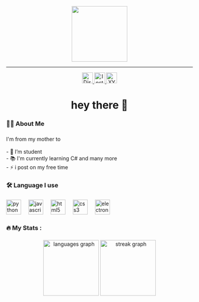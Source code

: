 <div align="center">
  <a href="https://xycorpo.com" target="_blank">
    <img height="150" src="https://i.ibb.co/7jHpfk9/Nouveau-projet.png"  />
  </a>
</div>

***

<div align="center">
  <a href="https://discord.gg/g57Z6xgQsh" target="_blank">
    <img src="https://img.shields.io/static/v1?message=Discord&logo=discord&label=&color=7289DA&logoColor=white&labelColor=&style=for-the-badge" height="29" alt="Discord logo" />
  </a>
  <a href="https://instagram.com/xertyloin" target="_blank">
    <img src="https://img.shields.io/static/v1?message=Instagram&logo=instagram&label=&color=E4405F&logoColor=white&labelColor=&style=for-the-badge" height="29" alt="Instagram logo" />
  </a>
  <a href="https://xycorpo.com" target="_blank">
    <img src="https://img.shields.io/static/v1?message=XYCORPO&logo=internet-explorer&label=&color=3C3744&logoColor=db9721&labelColor=&style=for-the-badge" height="29" alt="XYCORPO logo" />
  </a>
</div>

<h1 align="center">hey there 👋</h1>

###

<h3 align="left">👩‍💻  About Me</h3>

###

<p align="left">I'm from my mother to<br><br>- 🔭 I’m student <br>- 📚 I'm currently learning C# and many more<br>- ⚡ i post on my free time</p>

###

<h3 align="left">🛠 Language I use</h3>

###

<div align="left">
  <a href="https://www.python.org/"><img src="https://cdn.jsdelivr.net/gh/devicons/devicon/icons/python/python-original.svg" height="40" alt="python logo"  /></a>
  <img width="12" />
  <img src="https://cdn.jsdelivr.net/gh/devicons/devicon/icons/javascript/javascript-original.svg" height="40" alt="javascript logo"  />
  <img width="12" />
  <img src="https://cdn.jsdelivr.net/gh/devicons/devicon/icons/html5/html5-original.svg" height="40" alt="html5 logo"  />
  <img width="12" />
  <img src="https://cdn.jsdelivr.net/gh/devicons/devicon/icons/css3/css3-original.svg" height="40" alt="css3 logo"  />
  <img width="12" />
  <a href="https://www.electronjs.org/"><img src="https://cdn.jsdelivr.net/gh/devicons/devicon/icons/electron/electron-original.svg" height="40" alt="electron logo"  /></a>
</div>

###

<h3 align="left">🔥   My Stats :</h3>

###

<div align="center">
  <img src="https://github-readme-stats.vercel.app/api/top-langs?username=XertyLoin&locale=en&hide_title=false&layout=compact&card_width=320&langs_count=5&theme=dracula&hide_border=false&order=2" height="150" alt="languages graph"  />
  <img src="https://streak-stats.demolab.com?user=XertyLoin&locale=en&mode=daily&theme=dracula&hide_border=false&border_radius=5&order=3" height="150" alt="streak graph"  />
  
</div>
